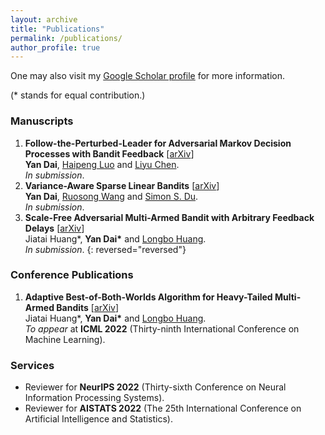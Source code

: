 ```yaml
---
layout: archive
title: "Publications"
permalink: /publications/
author_profile: true
---
```


One may also visit my [Google Scholar profile](https://scholar.google.com/citations?user=gkG4z3IAAAAJ) for more information.

(* stands for equal contribution.)

### Manuscripts

1.  **Follow-the-Perturbed-Leader for Adversarial Markov Decision Processes with Bandit Feedback**  \[[arXiv](https://arxiv.org/abs/2205.13451)\]  
    **Yan Dai**, [Haipeng Luo](https://haipeng-luo.net/) and [Liyu Chen](https://lchenat.github.io/).  
    *In submission*.
1.  **Variance-Aware Sparse Linear Bandits** \[[arXiv](https://arxiv.org/abs/2205.13450)\]  
    **Yan Dai**, [Ruosong Wang](https://www.cs.cmu.edu/~ruosongw/) and [Simon S. Du](https://simonshaoleidu.com/).  
    *In submission*.
1.  **Scale-Free Adversarial Multi-Armed Bandit with Arbitrary Feedback Delays** \[[arXiv](https://arxiv.org/abs/2110.13400)\]  
    Jiatai Huang\*, **Yan Dai\*** and [Longbo Huang](https://people.iiis.tsinghua.edu.cn/~huang/).  
    *In submission*.
{: reversed="reversed"}

### Conference Publications

1.  **Adaptive Best-of-Both-Worlds Algorithm for Heavy-Tailed Multi-Armed Bandits** \[[arXiv](https://arxiv.org/abs/2201.11921)\]  
    Jiatai Huang\*, **Yan Dai\*** and [Longbo Huang](https://people.iiis.tsinghua.edu.cn/~huang/).  
    *To appear* at **ICML 2022** (Thirty-ninth International Conference on Machine Learning).

### Services
* Reviewer for **NeurIPS 2022** (Thirty-sixth Conference on Neural Information Processing Systems).
* Reviewer for **AISTATS 2022** (The 25th International Conference on Artificial Intelligence and Statistics).
